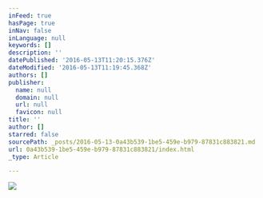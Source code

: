 ```yaml
---
inFeed: true
hasPage: true
inNav: false
inLanguage: null
keywords: []
description: ''
datePublished: '2016-05-13T11:20:15.376Z'
dateModified: '2016-05-13T11:19:45.368Z'
authors: []
publisher:
  name: null
  domain: null
  url: null
  favicon: null
title: ''
author: []
starred: false
sourcePath: _posts/2016-05-13-0a43b539-1be5-459e-b979-87831c883821.md
url: 0a43b539-1be5-459e-b979-87831c883821/index.html
_type: Article

---
```

![](https://the-grid-user-content.s3-us-west-2.amazonaws.com/18e630a1-b38a-4755-9b11-0f593c4e42eb.jpg)